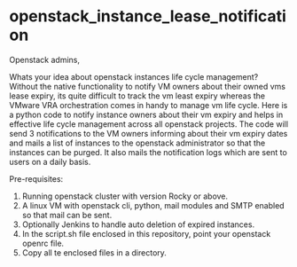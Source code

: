 # openstack_instance_lease_notification

Openstack admins,

  Whats your idea about openstack instances life cycle management? Without the native functionality to notify VM owners about their owned vms lease expiry, its quite difficult to track the vm least expiry whereas the VMware VRA orchestration comes in handy to manage vm life cycle. Here is a python code to notify instance owners about their vm expiry and helps in effective life cycle management across all openstack projects. The code will send 3 notifications to the VM owners informing about their vm expiry dates and mails a list of instances to the openstack administrator so that the instances can be purged. It also mails the notification logs which are sent to users on a daily basis.
  
  Pre-requisites:
  1.  Running openstack cluster with version Rocky or above.
  2.  A linux VM with openstack cli, python, mail modules and SMTP enabled so that mail can be sent.
  3.  Optionally Jenkins to handle auto deletion of expired instances.
  4.  In the script.sh file enclosed in this repository, point your openstack openrc file.
  5.  Copy all te enclosed files in a directory.
